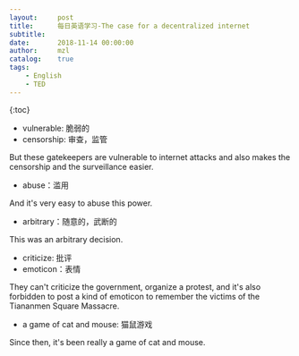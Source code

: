 ```yaml
---
layout:     post
title:      每日英语学习-The case for a decentralized internet
subtitle:   
date:       2018-11-14 00:00:00
author:     mzl
catalog:    true
tags:
    - English
    - TED
---
```


{:toc}


* vulnerable: 脆弱的
* censorship: 审查，监管

But these gatekeepers are vulnerable to internet attacks and also makes the censorship and the surveillance easier.

* abuse：滥用

And it's very easy to abuse this power.

* arbitrary：随意的，武断的

This was an arbitrary decision.

* criticize: 批评
* emoticon：表情

They can't criticize the government, organize a protest, and it's also forbidden to post a kind of emoticon to remember the victims of the Tiananmen Square Massacre.

*  a game of cat and mouse: 猫鼠游戏

Since then, it's been really a game of cat and mouse.

